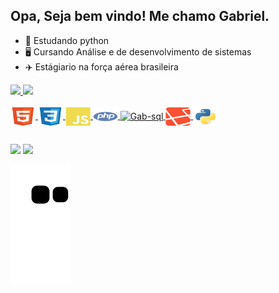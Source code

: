## Opa, Seja bem vindo! Me chamo Gabriel.

- 🐍 Estudando python
- 🖥️ Cursando Análise e de desenvolvimento de sistemas
- ✈️ Estágiario na força aérea brasileira

<div>
  <a href="https://beacons.ai/GabrielPsilva">
  <img height="160em" src="https://github-readme-stats.vercel.app/api?username=GabrielPsilva&show_icons=true&theme=transparent&include_all_commits=true&count_private=true"/>
  <img height="160em" aligh="right" src="https://github-readme-stats.vercel.app/api/top-langs/?username=GabrielPsilva&layout=compact&langs_count=16&theme=transparent"/>

  
<div style="display: inline_block"><br>
  <img align="center" alt="Gab-HTML" height="30" width="40" src="https://raw.githubusercontent.com/devicons/devicon/master/icons/html5/html5-original.svg">
  <img align="center" alt="Gab-CSS" height="30" width="40" src="https://raw.githubusercontent.com/devicons/devicon/master/icons/css3/css3-original.svg">
  <img align="center" alt="Gab-Js" height="30" width="40" src="https://raw.githubusercontent.com/devicons/devicon/master/icons/javascript/javascript-plain.svg">
  <img align="center" alt="Gab-php" height="30" width="40" src="https://raw.githubusercontent.com/devicons/devicon/master/icons/php/php-plain.svg">
  <img align="center" alt="Gab-sql" height="30" width="40" src="https://raw.githubusercontent.com/devicons/devicon/master/icons/mysql/mysql-original-plain.svg">
  <img align="center" alt="Gab-laravel" height="30" width="40" src="https://raw.githubusercontent.com/devicons/devicon/master/icons/laravel/laravel-plain.svg">
  <img align="center" alt="Gab-Python" height="30" width="40" src="https://raw.githubusercontent.com/devicons/devicon/master/icons/python/python-original.svg">
</div>
  
  ##
  
  


<div>
  <a href="https://www.instagram.com/m0n0cr0matic0/" target="_blank"><img src="https://img.shields.io/badge/-Instagram-%23E4405F?style=for-the-badge&logo=instagram&logoColor=white" target="_blank"></a>
  <a href="https://www.linkedin.com/in/gabrielpaulasilva/" target="_blank"><img src="https://img.shields.io/badge/-LinkedIn-%230077B5?style=for-the-badge&logo=linkedin&logoColor=white" target="_blank">
</div>
  
  ![ Animação de cobra ](https://github.com/rafaballerini/rafaballerini/blob/output/github-contribution-grid-snake.svg)

</div>
  
 <!--
**GabrielPsilva/GabrielPsilva** is a ✨ _special_ ✨ repository because its `README.md` (this file) appears on your GitHub profile.
-->
